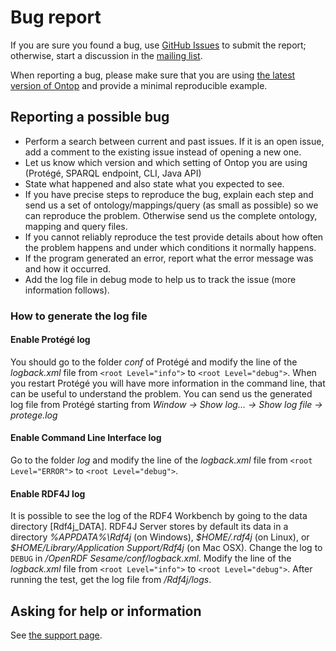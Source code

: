 # Bug report

If you are sure you found a bug, use [GitHub Issues](https://github.com/ontop/ontop/issues) to submit the report; otherwise, start a discussion in the [mailing list](https://groups.google.com/d/forum/ontop4obda).

When reporting a bug, please make sure that you are using [the latest version of Ontop](/guide/getting-started) and provide a minimal reproducible example.

## Reporting a possible bug
* Perform a search between current and past issues. If it is an open issue, add a comment to the existing issue instead of opening a new one.
* Let us know which version and which setting of Ontop you are using (Protégé, SPARQL endpoint, CLI, Java API)
* State what happened and also state what you expected to see.
* If you have precise steps to reproduce the bug, explain each step and send us a set of ontology/mappings/query (as small as possible) so we can reproduce the problem. Otherwise send us the complete ontology, mapping and query files.
* If you cannot reliably reproduce the test provide details about how often the problem happens and under which conditions it normally happens.
* If the program generated an error, report what the error message was and how it occurred.
* Add the log file in debug mode to help us to track the issue (more information follows).

### How to generate the log file

#### Enable Protégé log

You should go to the folder *conf* of Protégé and modify the line of the *logback.xml* file from `<root Level="info">` to `<root Level="debug">`.
When you restart Protégé you will have more information in the command line, that can be useful to understand the problem.
You can send us the generated log file from Protégé starting from *Window -> Show log... -> Show log file -> protege.log*

#### Enable Command Line Interface log
Go to the folder *log* and modify the line of the *logback.xml* file from `<root Level="ERROR">` to `<root Level="debug">`.

#### Enable RDF4J log
It is possible to see the log of the RDF4 Workbench by going to the data directory [Rdf4j_DATA]. 
RDF4J Server stores by default its data in a directory *%APPDATA%\Rdf4j* (on Windows),
*\$HOME/.rdf4j* (on Linux), or *$HOME/Library/Application Support/Rdf4j* (on Mac OSX).
Change the log to `DEBUG` in */OpenRDF Sesame/conf/logback.xml*. 
Modify the line of the *logback.xml* file from `<root Level="info">` to `<root Level="debug">`.
After running the test, get the log file from */Rdf4j/logs*.

## Asking for help or information
See [the support page](/community/support).
